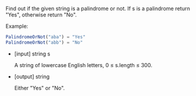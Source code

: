 Find out if the given string is a palindrome or not. If s is a palindrome return "Yes", otherwise return "No".

Example:

```javascript
PalindromeOrNot("aba") = "Yes"
PalindromeOrNot("abb") = "No"
```
- [input] string s

    A string of lowercase English letters, 0 ≤ s.length ≤ 300.

- [output] string

    Either "Yes" or "No".
